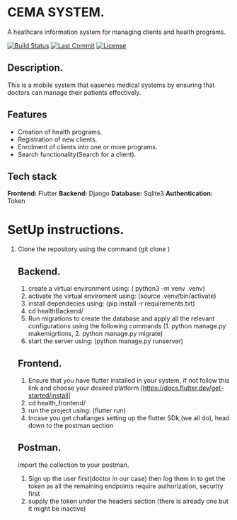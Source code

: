 # CEMA SYSTEM.
A heathcare information system for managing clients and health programs.


[![Build Status](https://img.shields.io/badge/build-passing-brightgreen)](#)
[![Last Commit](https://img.shields.io/github/last-commit/masiDaniel/basic_health_information_system)](#)
[![License](https://img.shields.io/badge/license-MIT-blue.svg)](#)

## Description.
This is a mobile system that easenes medical systems by ensuring that doctors can manage their patients effectively.

## Features 
- Creation of health programs.
- Registration of new clients.
- Enrolment of clients into one or more programs.
- Search functionality(Search for a client).


## Tech stack

**Frontend:** Flutter
**Backend:** Django
**Database:** Sqlite3
**Authentication:** Token

# SetUp instructions.
1. Clone the repository using the command (git clone <repository-link>)

    ## Backend.
    1. create a virtual environment using: ( python3 -m venv .venv)
    2. activate the virtual enviroment using: (source .venv/bin/activate) 
    3. install dependecies using: (pip install -r requirements.txt)
    4. cd healthBackend/
    6. Run migrations to create the database and apply all the relevant configurations using the following commands (1. python manage.py makemigrtions, 2. python manage.py migrate)
    5. start the server using: (python manage.py runserver)

    ## Frontend.
    1. Ensure that you have flutter installed in your system, if not follow this link and choose your desired platform [https://docs.flutter.dev/get-started/install]
    2. cd health_frontend/
    3. run the project using: (flutter run)
    4. Incase you get challanges setting up the flutter SDk,(we all do), head down to the postman section


    ## Postman.
    import the collection to your postman.
    1. Sign up the user first(doctor in our case) then log them in to get the token as all the remaining endpoints  require authorization, security first
    2. supply the token under the headers section (there is already one but it might be inactive)
